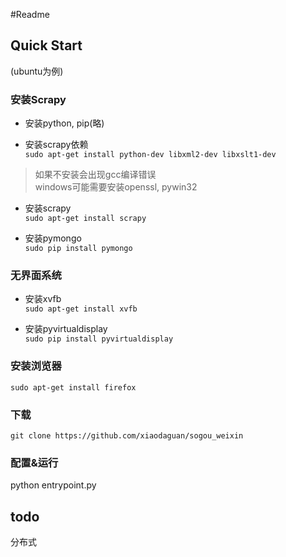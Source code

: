 #Readme  

## Quick Start   

(ubuntu为例)  

### 安装Scrapy  

- 安装python, pip(略)  

- 安装scrapy依赖  
`sudo apt-get install python-dev libxml2-dev libxslt1-dev`  
> 如果不安装会出现gcc编译错误   
> windows可能需要安装openssl, pywin32    

- 安装scrapy    
`sudo apt-get install scrapy`  

- 安装pymongo  
`sudo pip install pymongo`

### 无界面系统   
- 安装xvfb  
`sudo apt-get install xvfb`  

- 安装pyvirtualdisplay    
`sudo pip install pyvirtualdisplay`  
  
### 安装浏览器  
`sudo apt-get install firefox`  

### 下载  
`git clone https://github.com/xiaodaguan/sogou_weixin`  

### 配置&运行 

python entrypoint.py







## todo  

分布式  
